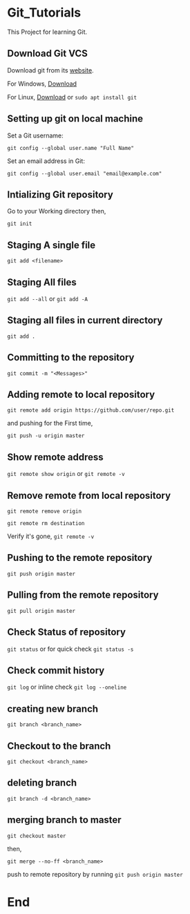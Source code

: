 # Git_Tutorials
This Project for learning Git.

## Download Git VCS
Download git from its [website](https://git-scm.com/downloads).

For Windows, [Download](https://git-scm.com/download/win)

For Linux, [Download](https://git-scm.com/download/linux)
or
`sudo apt install git`

## Setting up git on local machine

Set a Git username:

`git config --global user.name "Full Name"`

Set an email address in Git:

`git config --global user.email "email@example.com"`

## Intializing Git repository

Go to your Working directory then,

`git init`

## Staging A single file

`git add <filename>`

## Staging All files

`git add --all` or `git add -A`

## Staging all files in current directory

`git add .`

## Committing to the repository

`git commit -m "<Messages>"`

## Adding remote to local repository

`git remote add origin https://github.com/user/repo.git`

and pushing for the First time,

`git push -u origin master`

## Show remote address
`git remote show origin`
or
`git remote -v`

## Remove remote from local repository

`git remote remove origin`

`git remote rm destination`

Verify it's gone, `git remote -v`

## Pushing to the remote repository

`git push origin master`

## Pulling from the remote repository

`git pull origin master`

## Check Status of repository

`git status`
or for quick check `git status -s`

## Check commit history

`git log` or inline check `git log --oneline`

## creating new branch

`git branch <branch_name>`

## Checkout to the branch

`git checkout <branch_name>`

## deleting branch

`git branch -d <branch_name>`

## merging branch to master

`git checkout master`

then,

`git merge --no-ff <branch_name>`

push to remote repository by running `git push origin master`

# End
